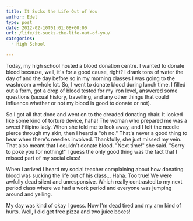 ```yaml
---
title: It Sucks the Life Out of You
author: Edel
type: post
date: 2012-02-10T01:01:08+00:00
url: /life/it-sucks-the-life-out-of-you/
categories:
  - High School

---
```

Today, my high school hosted a blood donation centre. I wanted to donate blood because, well, it's for a good cause, right? I drank tons of water the day of and the day before so in my morning classes I was going to the washroom a whole lot. So, I went to donate blood during lunch time. I filled out a form, got a drop of blood tested for my iron level, answered some questions (sexual history, travelling, and any other things that could influence whether or not my blood is good to donate or not).

So I got all that done and went on to the dreaded donating chair. It looked like some kind of torture device, haha! The woman who prepared me was a sweet Filipino lady. When she told me to look away, and I felt the needle pierce through my skin, then I heard a "oh no." That's never a good thing to hear when there's needles involved. Thankfully, she just missed my vein. That also meant that I couldn't donate blood. "Next time!" she said. "Sorry to poke you for nothing!" I guess the only good thing was the fact that I missed part of my social class!

When I arrived I heard my social teacher complaining about how donating blood was sucking the life out of his class... Haha. Too true! We were awfully dead silent and unresponsive. Which really contrasted to my next period class where we had a work period and everyone was jumping around and yelling.

My day was kind of okay I guess. Now I'm dead tired and my arm kind of hurts. Well, I did get free pizza and two juice boxes!


